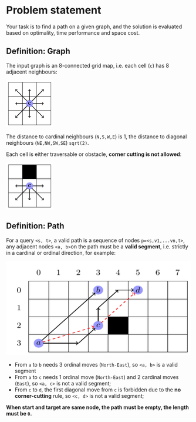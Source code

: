 # Problem statement
Your task is to find a path on a given graph, and the solution is evaluated based on optimality, time performance and space cost.

## Definition: Graph
The input graph is an 8-connected grid map, i.e. each cell (`c`) has 8 adjacent neighbours:

<img src="./figs/neigb-1.png" width="128" height="128">

The distance to cardinal neighbours (`N,S,W,E`) is 1, the distance to diagonal neighbours (`NE,NW,SW,SE`) `sqrt(2)`.

Each cell is either traversable or obstacle, **corner cutting is not allowed**:

<img src="./figs/cornercut-1.png" width="128" height="128">

## Definition: Path

For a query `<s, t>`, a valid path is a sequence of nodes `p=<s,v1,...vn,t>`, any adjacent nodes `<a, b>`on the path must be a **valid segment**, i.e. strictly in a cardinal or ordinal direction, for example:

<img src="./figs/exp-1.png" width="512" height="256">

* From `a` to `b` needs 3 ordinal moves (`North-East`), so `<a, b>` is a valid segment
* From `a` to `c` needs 1 ordinal move (`North-East`) and 2 cardinal moves (`East`), so `<a, c>` is not a valid segment;
* From `c` to `d`, the first diagonal move from `c` is forbidden due to the **no corner-cutting** rule, so `<c, d>` is not a valid segment;

**When start and target are same node, the path must be empty, the length must be `0`.**
